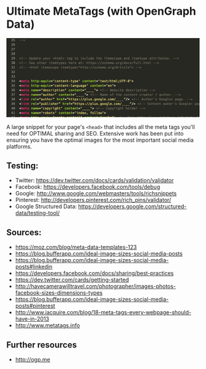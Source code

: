 # Ultimate MetaTags (with OpenGraph Data)

![](animated.gif)

A large snippet for your page's ``<head>`` that includes all the meta tags you'll need for OPTIMAL sharing and SEO. Extensive work has been put into ensuring you have the optimal images for the most important social media platforms.

## Testing:
* Twitter: https://dev.twitter.com/docs/cards/validation/validator
* Facebook: https://developers.facebook.com/tools/debug
* Google: http://www.google.com/webmasters/tools/richsnippets
* Pinterest: http://developers.pinterest.com/rich_pins/validator/
* Google Structured Data: https://developers.google.com/structured-data/testing-tool/

## Sources:
* https://moz.com/blog/meta-data-templates-123
* https://blog.bufferapp.com/ideal-image-sizes-social-media-posts
* https://blog.bufferapp.com/ideal-image-sizes-social-media-posts#linkedin
* https://developers.facebook.com/docs/sharing/best-practices
* https://dev.twitter.com/cards/getting-started
* http://havecamerawilltravel.com/photographer/images-photos-facebook-sizes-dimensions-types
* https://blog.bufferapp.com/ideal-image-sizes-social-media-posts#pinterest
* http://www.iacquire.com/blog/18-meta-tags-every-webpage-should-have-in-2013
* http://www.metatags.info

## Further resources
* http://ogp.me